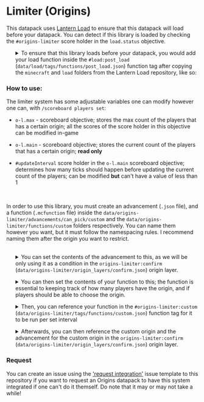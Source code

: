 # Limiter (Origins)

This datapack uses [Lantern Load](https://github.com/LanternMC/Load) to ensure that this datapack will load before your datapack. You can detect if this library is loaded by checking the `#origins-limiter` score holder in the `load.status` objective.

<ol>
<details>

<summary>To ensure that this library loads before your datapack, you would add your load function inside the <code>#load:post_load</code> (<code>data/load/tags/functions/post_load.json</code>) function tag after copying the <code>minecraft</code> and <code>load</code> folders from the Lantern Load repository, like so:</summary>

```json
{
    "values": [
        "<namespace>:path/to/function"
    ]
}
```
* `<namespace>` being the namespace you're using <br>
(e.g: `data/example` --> `example:...`)

* `path/to/function` being your load function <br>
(e.g: `data/example/functions/load.mcfunction` --> `example:load`)

</details>
</ol>


### How to use:
The limiter system has some adjustable variables one can modify however one can, with `/scoreboard players set`:

* `o-l.max` - scoreboard objective; stores the max count of the players that has a certain origin; all the scores of the score holder in this objective can be modified in-game
  
* `o-l.main` - scoreboard objective; stores the current count of the players that has a certain origin; **read only**

* `#updateInterval` score holder in the `o-l.main` scoreboard objective; determines how many ticks should happen before updating the current count of the players; can be modified **but** can't have a value of less than 1
<br> 

In order to use this library, you must create an advancement (`.json` file), and a function (`.mcfunction` file) inside the `data/origins-limiter/advancements/can_pick/custom` and the `data/origins-limiter/functions/custom` folders respectively. You can name them however you want, but it must follow the namespacing rules. I recommend naming them after the origin you want to restrict.
<br>
<br>

<ol>
<details>

<summary>You can set the contents of the advancement to this, as we will be only using it as a condition in the <code>origins-limiter:confirm</code> (<code>data/origins-limiter/origin_layers/confirm.json</code>) origin layer.</summary>

```json
{
    "criteria": {
        "restrict": {
            "trigger": "minecraft:impossible"
        }
    }
}
```

* This advancement being in the `data/origins-limiter/advancements/can_pick/custom` folder

</details>
</ol>

<ol>
<details>

<summary>You can then set the contents of your function to this; the function is essential to keeping track of how many players have the origin, and if players should be able to choose the origin.</summary>

```mcfunction
#   Set the max count for this origin once (can then be changed in-game afterwards)
execute unless score %example o-l.max = %example o-l.max run scoreboard players set %example o-l.max 1


#   Store the count of the players that currently have this origin
execute store result score %example o-l.main if entity @a[nbt = {cardinal_components: {"origins:origin": {OriginLayers: [{Origin: "origins:example"}]}}}]


#   Grant the player an advancement to indicate that the max count for this origin has been reached; used to restricting players from choosing the origin in the `origins:origin` origin layer
execute if score %example o-l.main < %example o-l.max run advancement grant @a only origins-limiter:can_pick/custom/example

execute if score %example o-l.main >= %example o-l.max run advancement revoke @a only origins-limiter:can_pick/custom/example
```

* This function being in the `data/origins-limiter/functions/custom` folder

* `%example` is a score holder in both the `o-l.main` and `o-l.max` scoreboard objectives for the `origins:example` origin

* `origins-limiter:can_pick/custom/example` being the advancement for the `origins:example` origin

</details>
</ol>

<ol>
<details>

<summary>Then, you can reference your function in the <code>#origins-limiter:custom</code> (<code>data/origins-limiter/tags/functions/custom.json</code>) function tag for it to be run per set interval</summary>

```json
{
    "values": [
        "origins-limiter:custom/example"
    ]
}
```

* `origins-limiter:custom/example` (`data/origins-limiter/functions/custom/example.mcfunction`) being the function for the `origins:example` origin

</details>
</ol>

<ol>
<details>
<summary>Afterwards, you can then reference the custom origin and the advancement for the custom origin in the <code>origins-limiter:confirm</code> (<code>data/origins-limiter/origin_layers/confirm.json</code>) origin layer.</summary>

```json
{
    "origins": [
        {
            "condition": {
                "type": "origins:and",
                "conditions": [
                    {
                        "type": "origins:origin",
                        "origin": "origins:example"
                    },
                    {
                        "type": "origins:advancement",
                        "advancement": "origins-limiter:can_pick/custom/example"
                    }
                ]
            },
            "origins": [
                "origins:example"
            ]
        }
    ]
}
```

* `origins-limiter:can_pick/custom/example` being the advancement you made in `data/origins-limiter/advancements/custom`
* `origins:example` being the origin JSON

</details>
</ol>


### Request
You can create an issue using the ['request integration'](https://github.com/eggohito/origins-limiter/issues/new?assignees=&labels=request&template=request-integration.md&title=%5BREQUEST%5D) issue template to this repository if you want to request an Origins datapack to have this system integrated if one can't do it themself. Do note that it may or may not take a while!